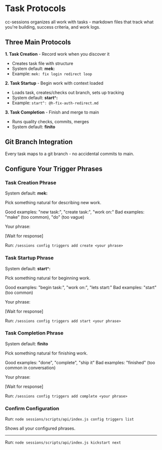# Task Protocols

cc-sessions organizes all work with tasks - markdown files that track what you're building, success criteria, and work logs.

## Three Main Protocols

**1. Task Creation** - Record work when you discover it
- Creates task file with structure
- System default: **mek:**
- Example: `mek: fix login redirect loop`

**2. Task Startup** - Begin work with context loaded
- Loads task, creates/checks out branch, sets up tracking
- System default: **start^:**
- Example: `start^: @h-fix-auth-redirect.md`

**3. Task Completion** - Finish and merge to main
- Runs quality checks, commits, merges
- System default: **finito**

## Git Branch Integration

Every task maps to a git branch - no accidental commits to main.

## Configure Your Trigger Phrases

### Task Creation Phrase

System default: **mek:**

Pick something natural for describing new work.

Good examples: "new task:", "create task:", "work on:"
Bad examples: "make" (too common), "do" (too vague)

Your phrase:

[Wait for response]

Run: `/sessions config triggers add create <your phrase>`

### Task Startup Phrase

System default: **start^:**

Pick something natural for beginning work.

Good examples: "begin task:", "work on:", "lets start:"
Bad examples: "start" (too common)

Your phrase:

[Wait for response]

Run: `/sessions config triggers add start <your phrase>`

### Task Completion Phrase

System default: **finito**

Pick something natural for finishing work.

Good examples: "done", "complete", "ship it"
Bad examples: "finished" (too common in conversation)

Your phrase:

[Wait for response]

Run: `/sessions config triggers add complete <your phrase>`

### Confirm Configuration

Run: `node sessions/scripts/api/index.js config triggers list`

Shows all your configured phrases.

---

Run: `node sessions/scripts/api/index.js kickstart next`

